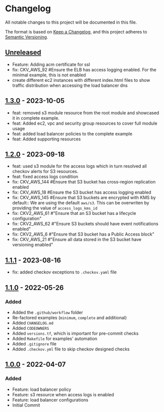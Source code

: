 # Changelog
All notable changes to this project will be documented in this file.

The format is based on [Keep a Changelog](https://keepachangelog.com/en/1.0.0/),
and this project adheres to [Semantic Versioning](https://semver.org/spec/v2.0.0.html).

## [Unreleased]
- Feature: Adding acm certificate for ssl
- fix: CKV_AWS_92  #Ensure the ELB has access logging enabled. For the minimal example, this is not enabled
- create different ec2 instances with different index.html files to show traffic distribution when accessing the load balancer dns

## [1.3.0] - 2023-10-05
- feat: removed s3 module resource from the root module and showcased it in complete example.
- feat: Added ec2, vpc and security group resources to cover full module usage
- feat: added load balancer policies to the complete example
- feat: Added supporting resources

## [1.2.0] - 2023-09-18
- feat: used s3 module for the access logs which in turn resolved all checkov alerts for S3 resources.
- feat: fixed access logs condition
- fix: CKV_AWS_144 #Ensure that S3 bucket has cross-region replication enabled
- fix: CKV_AWS_18  #Ensure the S3 bucket has access logging enabled
- fix: CKV_AWS_145 #Ensure that S3 buckets are encrypted with KMS by default:: We are using the default `aws/s3`. This can be overwriten by providing the value of `access_logs_kms_id`
- fix: CKV2_AWS_61 #"Ensure that an S3 bucket has a lifecycle configuration"
- fix: CKV2_AWS_62 #"Ensure S3 buckets should have event notifications enabled"
- fix: CKV2_AWS_6 #"Ensure that S3 bucket has a Public Access block"
- fix: CKV_AWS_21 #"Ensure all data stored in the S3 bucket have versioning enabled"

## [1.1.1] - 2023-08-16
- fix: added checkov exceptions to `.checkov.yaml` file

## [1.1.0] - 2022-05-26
### Added
- Added the `.github/workflow` folder
- Re-factored examples (`minimum`, `complete` and additional)
- Added `CHANGELOG.md`
- Added `CODEOWNERS`
- Added `versions.tf`, which is important for pre-commit checks
- Added `Makefile` for examples' automation
- Added `.gitignore` file
- Added `.checkov.yml` file to skip checkov designed checks

## [1.0.0] - 2022-04-07
### Added
- Feature: load balancer policy
- Feature: s3 resource when access logs is enabled
- Feature: load balancer configurations
- Initial Commit

[Unreleased]: https://github.com/boldlink/terraform-aws-elb/compare/1.3.0...HEAD

[1.0.0]: https://github.com/boldlink/terraform-aws-elb/releases/tag/1.0.0
[1.1.0]: https://github.com/boldlink/terraform-aws-elb/releases/tag/1.1.0
[1.1.1]: https://github.com/boldlink/terraform-aws-elb/releases/tag/1.1.1
[1.2.0]: https://github.com/boldlink/terraform-aws-elb/releases/tag/1.2.0
[1.3.0]: https://github.com/boldlink/terraform-aws-elb/releases/tag/1.3.0
